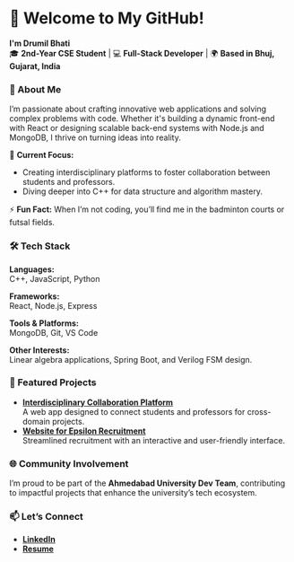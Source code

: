 # 👋 Welcome to My GitHub!  

**I'm Drumil Bhati**  
🎓 **2nd-Year CSE Student** | 💻 **Full-Stack Developer** | 🌍 **Based in Bhuj, Gujarat, India**  

### 🚀 About Me  
I’m passionate about crafting innovative web applications and solving complex problems with code. Whether it's building a dynamic front-end with React or designing scalable back-end systems with Node.js and MongoDB, I thrive on turning ideas into reality.  

🌟 **Current Focus:**  
- Creating interdisciplinary platforms to foster collaboration between students and professors.  
- Diving deeper into C++ for data structure and algorithm mastery.  

⚡ **Fun Fact:** When I’m not coding, you’ll find me in the badminton courts or futsal fields.

### 🛠️ Tech Stack  
**Languages:**  
C++, JavaScript, Python  

**Frameworks:**  
React, Node.js, Express  

**Tools & Platforms:**  
MongoDB, Git, VS Code  

**Other Interests:**  
Linear algebra applications, Spring Boot, and Verilog FSM design.  

### 🌟 Featured Projects  
- **[Interdisciplinary Collaboration Platform](https://github.com/drumilbhati/CrossDiscipline)**  
  A web app designed to connect students and professors for cross-domain projects.  
- **[Website for Epsilon Recruitment](https://github.com/drumilbhati/Website)**  
  Streamlined recruitment with an interactive and user-friendly interface.  

### 🌐 Community Involvement  
I’m proud to be part of the **Ahmedabad University Dev Team**, contributing to impactful projects that enhance the university’s tech ecosystem.  

### 📫 Let’s Connect  
- **[LinkedIn](https://www.linkedin.com/in/drumil-bhati/)**  
- **[Resume](https://drive.google.com/file/d/1_G1xmTiEDGayBesJQve8MFxb9QNKNSaG/view?usp=drive_link)**  
